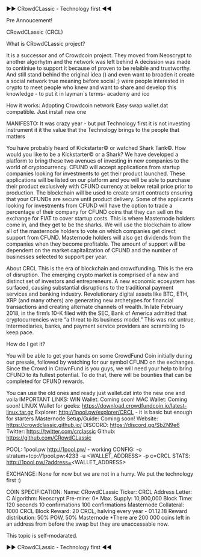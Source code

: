 ►► CRowdCLassic - Technology first ◀◀

Pre Annoucement! 

CRowdCLassic (CRCL)

What is CRowdCLassic project?

It is a successor and of Crowdcoin project. They moved from Neoscrypt to another algorhytm and the network was left behind A decission was made to continiue to support it because of proven to be relaible and trustworthy. And still stand behind the original idea () and even want to broaden it
create a social network true meaning before social ;) were people interested in crypto to meet people who knew and want to share and develop this knowledge - to put it in layman`s terms- academy and ico  

How it works:
Adopting Crowdcoin network
Easy swap wallet.dat compatible. Just install new one

MANIFESTO:
It was crazy year - but put Technology first it is not investing instrument it it the value that the Technology brings to the people that matters 


You have probably heard of Kickstarter© or watched Shark Tank©.  How would you like to be a Kickstarter© or a Shark?  We have developed a platform to bring these two avenues of investing in new companies to the world of cryptocurrency.  CFUND will accept applications from startup companies looking for investments to get their product launched.  These applications will be listed on our platform and you will be able to purchase their product exclusively with CFUND currency at below retail price prior to production.  The blockchain will be used to create smart contracts ensuring that your CFUNDs are secure until product delivery.  Some of the applicants looking for investments from CFUND will have the option to trade a percentage of their company for CFUND coins that they can sell on the exchange for FIAT to cover startup costs.  This is where Masternode holders come in, and they get to be the sharks.  We will use the blockchain to allow all of the masternode holders to vote on which companies get direct support from CFUND.  Masternode holders will also get dividends from the companies when they become profitable.  The amount of support will be dependent on the market capitalization of CFUND and the number of businesses selected to support per year.

About CRCL
This is the era of blockchain and crowdfunding. This is the era of disruption. The emerging crypto market is comprised of a new and distinct set of investors and entrepreneurs. A new economic ecosystem has surfaced, causing substantial disruptions to the traditional payment services and banking industry. Revolutionary digital assets like BTC, ETH, XRP (and many others) are generating new archetypes for financial transactions and creating alternate channels of wealth. In late February 2018, in the firm’s 10-K filed with the SEC, Bank of America admitted that cryptocurrencies were “a threat to its business model.” This was not untrue. Intermediaries, banks, and payment service providers are scrambling to keep pace.


How do I get it?

You will be able to get your hands on some CrowdFund Coin initially during our presale, followed by watching for our symbol CFUND on the exchanges.  Since the Crowd in CrownFund is you guys, we will need your help to bring CFUND to its fullest potential. To do that, there will be bounties that can be completed for CFUND rewards.



 You can use the old ones and ready just wallet.dat into the new one and voila
IMPORTANT LINKS:
WIN Wallet: Coming soon!
MAC Wallet: Coming soon!
LINUX Wallet for geeks: https://download.crowdfundcoin.io/latest-linux.tar.gz
Explorer: http://1pool.pw/explorer/CRCL - it is basic but enough for starters
Masternode Setup/Guide: Coming soon!
Website: https://crowdclassic.github.io/
DISCORD:  https://discord.gg/SbZN9e6
Twitter: https://twitter.com/crclassic
Github: https://github.com/CRowdCLassic

POOL:
1pool.pw http://1pool.pw/ - working 
CONFIG: <YOUR MINER> -o stratum+tcp://1pool.pw:4233 -u <WALLET_ADDRESS> -p c=CRCL
STATS: http://1pool.pw/?address=<WALLET_ADDRESS>

EXCHANGE: 
None for now but we are not in a hurry. We put the technology first :)

COIN SPECIFICATION:
Name: CRowdCLassic
Ticker: CRCL
Address Letter: C
Algorithm: Neoscrypt
Pre-mine: 0*
Max. Supply: 10,900,000
Block Time: 120 seconds
 10 confirmations
 100 confirmations
Masternode Collateral: 1000 CRCL
Block Reward: 20 CRCL, halving every year - 01.12.18
Reward distribution: 50% POW, 50% Masternode
*There are 200 000 coins left in an address from before the swap but they are unaccessable now.

This topic is self-modarated.
 
►► CRowdCLassic - Technology first ◀◀